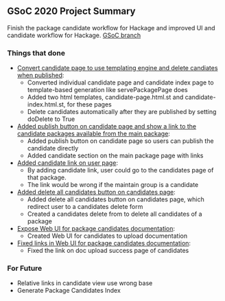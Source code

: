 ## GSoC 2020 Project Summary

Finish the package candidate workflow for Hackage and improved UI and candidate workflow for Hackage.
[GSoC branch](https://github.com/haskell/hackage-server/compare/sc/gsoc20)

### Things that done

- [Convert candidate page to use templating engine and delete candiates when published](https://github.com/haskell/hackage-server/pull/885):
  - Converted individual candidate page and candidate index page to template-based generation like servePackagePage does
  - Added two html templates, candidate-page.html.st and candidate-index.html.st, for these pages
  - Delete candidates automatically after they are published by setting doDelete to True
- [Added publish button on candidate page and show a link to the candidate packages available from the main package](https://github.com/haskell/hackage-server/commit/3f2c30ce5614406965994942f5c63d6305870ae4):
  - Added publish button on candidate page so users can publish the candidate directly
  - Added candidate section on the main package page with links
- [Added candidate link on user page](https://github.com/haskell/hackage-server/commit/3f2c30ce5614406965994942f5c63d6305870ae4):
  - By adding candidate link, user could go to the candidates page of that package.
  - The link would be wrong if the maintain group is a candidate
- [Added delete all candidates button on candidates page](https://github.com/haskell/hackage-server/commit/6c327990296dcdfc200b42bf88ed49908dfc1936):
  - Added delete all candidates button on candidates page, which redirect user to a candidates delete form
  - Created a candidates delete from to delete all candidates of a package
- [Expose Web UI for package candidates documentation](https://github.com/haskell/hackage-server/commit/483aaf6316c5fa8db4d8ea5d7d086aefb45f7fd0):
  - Created Web UI for candidates to upload documentation
- [Fixed links in Web UI for package candidates documentation](https://github.com/haskell/hackage-server/commit/da176f179745eb5c2fa7a49ebeb7db7b85d735ba):
  - Fixed the link on doc upload success page of candidates

### For Future

- Relative links in candidate view use wrong base
- Generate Package Candidates Index
